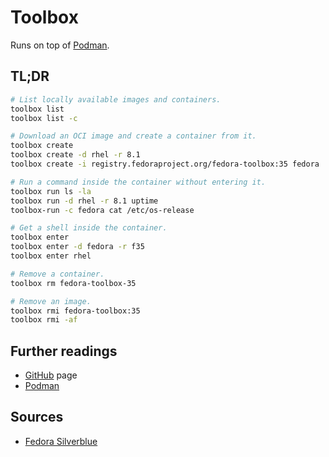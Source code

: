 # Toolbox

Runs on top of [Podman].

## TL;DR

```sh
# List locally available images and containers.
toolbox list
toolbox list -c

# Download an OCI image and create a container from it.
toolbox create
toolbox create -d rhel -r 8.1
toolbox create -i registry.fedoraproject.org/fedora-toolbox:35 fedora

# Run a command inside the container without entering it.
toolbox run ls -la
toolbox run -d rhel -r 8.1 uptime
toolbox-run -c fedora cat /etc/os-release

# Get a shell inside the container.
toolbox enter
toolbox enter -d fedora -r f35
toolbox enter rhel

# Remove a container.
toolbox rm fedora-toolbox-35

# Remove an image.
toolbox rmi fedora-toolbox:35
toolbox rmi -af
```

## Further readings

- [GitHub] page
- [Podman]

[podman]: podman.md

[github]: https://github.com/containers/toolbox

## Sources

- [Fedora Silverblue]

[fedora silverblue]: https://docs.fedoraproject.org/en-US/fedora-silverblue/toolbox/

